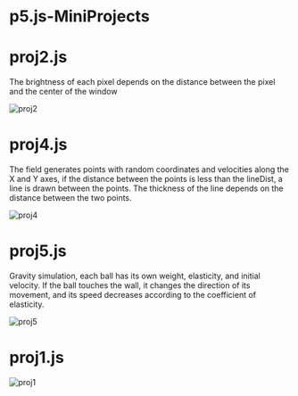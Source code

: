 # p5.js-MiniProjects

# proj2.js
The brightness of each pixel depends on the distance between the pixel and the center of the window

![proj2](https://user-images.githubusercontent.com/75342698/154809820-e47e5c05-2529-41a6-89df-8ab1885f7769.png)


# proj4.js
The field generates points with random coordinates and velocities along the X and Y axes, if the distance between the points is less than the lineDist, a line is drawn between the points. The thickness of the line depends on the distance between the two points.

![proj4](https://user-images.githubusercontent.com/75342698/154809822-80c97c07-5ea7-4fd0-bacc-8ab4a94b8149.png)


# proj5.js
Gravity simulation, each ball has its own weight, elasticity, and initial velocity. If the ball touches the wall, it changes the direction of its movement, and its speed decreases according to the coefficient of elasticity.

![proj5](https://user-images.githubusercontent.com/75342698/154809826-4679f6bf-6d3f-4a7b-ae09-a1c54ed3825b.png)


# proj1.js
![proj1](https://user-images.githubusercontent.com/75342698/154809816-e7ffdff5-a616-4946-91df-45e2218a467b.png)
